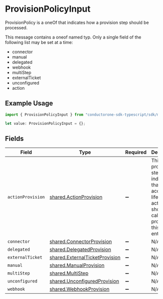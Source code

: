 # ProvisionPolicyInput

ProvisionPolicy is a oneOf that indicates how a provision step should be processed.

This message contains a oneof named typ. Only a single field of the following list may be set at a time:
  - connector
  - manual
  - delegated
  - webhook
  - multiStep
  - externalTicket
  - unconfigured
  - action


## Example Usage

```typescript
import { ProvisionPolicyInput } from "conductorone-sdk-typescript/sdk/models/shared";

let value: ProvisionPolicyInput = {};
```

## Fields

| Field                                                                                                       | Type                                                                                                        | Required                                                                                                    | Description                                                                                                 |
| ----------------------------------------------------------------------------------------------------------- | ----------------------------------------------------------------------------------------------------------- | ----------------------------------------------------------------------------------------------------------- | ----------------------------------------------------------------------------------------------------------- |
| `actionProvision`                                                                                           | [shared.ActionProvision](../../../sdk/models/shared/actionprovision.md)                                     | :heavy_minus_sign:                                                                                          | This provision step indicates that account lifecycle action should be called to provision this entitlement. |
| `connector`                                                                                                 | [shared.ConnectorProvision](../../../sdk/models/shared/connectorprovision.md)                               | :heavy_minus_sign:                                                                                          | N/A                                                                                                         |
| `delegated`                                                                                                 | [shared.DelegatedProvision](../../../sdk/models/shared/delegatedprovision.md)                               | :heavy_minus_sign:                                                                                          | N/A                                                                                                         |
| `externalTicket`                                                                                            | [shared.ExternalTicketProvision](../../../sdk/models/shared/externalticketprovision.md)                     | :heavy_minus_sign:                                                                                          | N/A                                                                                                         |
| `manual`                                                                                                    | [shared.ManualProvision](../../../sdk/models/shared/manualprovision.md)                                     | :heavy_minus_sign:                                                                                          | N/A                                                                                                         |
| `multiStep`                                                                                                 | [shared.MultiStep](../../../sdk/models/shared/multistep.md)                                                 | :heavy_minus_sign:                                                                                          | N/A                                                                                                         |
| `unconfigured`                                                                                              | [shared.UnconfiguredProvision](../../../sdk/models/shared/unconfiguredprovision.md)                         | :heavy_minus_sign:                                                                                          | N/A                                                                                                         |
| `webhook`                                                                                                   | [shared.WebhookProvision](../../../sdk/models/shared/webhookprovision.md)                                   | :heavy_minus_sign:                                                                                          | N/A                                                                                                         |